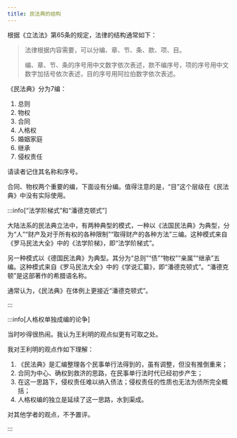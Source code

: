 ```yaml
---
title: 民法典的结构
---
```

根据《立法法》第65条的规定，法律的结构通常如下：

> 法律根据内容需要，可以分编、章、节、条、款、项、目。
> 
> 编、章、节、条的序号用中文数字依次表述，款不编序号，项的序号用中文数字加括号依次表述，目的序号用阿拉伯数字依次表述。

《民法典》分为7编：

1. 总则
2. 物权
3. 合同
4. 人格权
5. 婚姻家庭
6. 继承
7. 侵权责任

请读者记住其名称和序号。

合同、物权两个重要的编，下面设有分编。值得注意的是，“目”这个层级在《民法典》中没有实际使用。

:::info[“法学阶梯式”和“潘德克顿式”]

大陆法系的民法典立法中，有两种典型的模式，一种以《法国民法典》为典型，分为“人”“财产及对于所有权的各种限制”“取得财产的各种方法”三编。这种模式来自《罗马民法大全》中的《法学阶梯》，即“法学阶梯式”。

另一种模式以《德国民法典》为典型。其分为“总则”“债”“物权”“亲属”“继承”五编。这种模式来自《罗马民法大全》中的《学说汇纂》，即“潘德克顿式”。“潘德克顿”是这部著作的希腊语名称。

通常认为，《民法典》在体例上更接近“潘德克顿式”。

:::

:::info[人格权单独成编的论争]

当时吵得很热闹。我认为王利明的观点似更有可取之处。

我对王利明的观点作如下理解：

1. 《民法典》是汇编整理各个民事单行法得到的，虽有调整，但没有推倒重来；
2. 合同为中心、确权到救济的思路，在民事单行法时代已经初步产生；
3. 在这一思路下，侵权责任难以纳入债法；侵权责任的性质也无法为债所完全概括；
4. 人格权编的独立是延续了这一思路，水到渠成。

对其他学者的观点，不予置评。

:::

